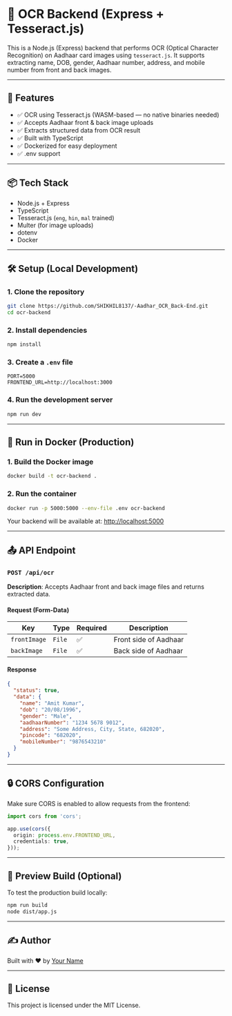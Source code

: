 # 🧠 OCR Backend (Express + Tesseract.js)

This is a Node.js (Express) backend that performs OCR (Optical Character Recognition) on Aadhaar card images using `tesseract.js`. It supports extracting name, DOB, gender, Aadhaar number, address, and mobile number from front and back images.

---

## 🚀 Features

- ✅ OCR using Tesseract.js (WASM-based — no native binaries needed)
- ✅ Accepts Aadhaar front & back image uploads
- ✅ Extracts structured data from OCR result
- ✅ Built with TypeScript
- ✅ Dockerized for easy deployment
- ✅ .env support

---

## 📦 Tech Stack

- Node.js + Express
- TypeScript
- Tesseract.js (`eng`, `hin`, `mal` trained)
- Multer (for image uploads)
- dotenv
- Docker

---

## 🛠 Setup (Local Development)

### 1. Clone the repository

```bash
git clone https://github.com/SHIKHIL8137/-Aadhar_OCR_Back-End.git
cd ocr-backend
```

### 2. Install dependencies

```bash
npm install
```

### 3. Create a `.env` file

```env
PORT=5000
FRONTEND_URL=http://localhost:3000
```

### 4. Run the development server

```bash
npm run dev
```

---

## 🐳 Run in Docker (Production)

### 1. Build the Docker image

```bash
docker build -t ocr-backend .
```

### 2. Run the container

```bash
docker run -p 5000:5000 --env-file .env ocr-backend
```

Your backend will be available at: [http://localhost:5000](http://localhost:5000)

---

## 📤 API Endpoint

### `POST /api/ocr`

**Description**: Accepts Aadhaar front and back image files and returns extracted data.

#### Request (Form-Data)

| Key         | Type    | Required | Description              |
|-------------|---------|----------|--------------------------|
| `frontImage`| `File`  | ✅        | Front side of Aadhaar    |
| `backImage` | `File`  | ✅        | Back side of Aadhaar     |

#### Response

```json
{
  "status": true,
  "data": {
    "name": "Amit Kumar",
    "dob": "20/08/1996",
    "gender": "Male",
    "aadhaarNumber": "1234 5678 9012",
    "address": "Some Address, City, State, 682020",
    "pincode": "682020",
    "mobileNumber": "9876543210"
  }
}
```

---

## 🔒 CORS Configuration

Make sure CORS is enabled to allow requests from the frontend:

```ts
import cors from 'cors';

app.use(cors({
  origin: process.env.FRONTEND_URL,
  credentials: true,
}));
```

---

## 🧪 Preview Build (Optional)

To test the production build locally:

```bash
npm run build
node dist/app.js
```

---

## ✍️ Author

Built with ❤️ by [Your Name](https://github.com/yourusername)

---

## 📄 License

This project is licensed under the MIT License.
